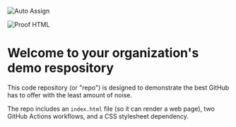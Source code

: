 ![Auto Assign](https://github.com/magnidev/demo-repository/actions/workflows/auto-assign.yml/badge.svg)

![Proof HTML](https://github.com/magnidev/demo-repository/actions/workflows/proof-html.yml/badge.svg)

# Welcome to your organization's demo respository
This code repository (or "repo") is designed to demonstrate the best GitHub has to offer with the least amount of noise.

The repo includes an `index.html` file (so it can render a web page), two GitHub Actions workflows, and a CSS stylesheet dependency.
